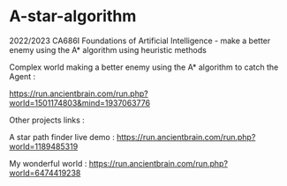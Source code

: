 # A-star-algorithm
2022/2023 CA686I Foundations of Artificial Intelligence - make a better enemy using the A* algorithm using heuristic methods 

Complex world making a better enemy using the A* algorithm to catch the Agent :

https://run.ancientbrain.com/run.php?world=1501174803&mind=1937063776




Other projects links :

A star path finder live demo : https://run.ancientbrain.com/run.php?world=1189485319

My wonderful world : https://run.ancientbrain.com/run.php?world=6474419238
